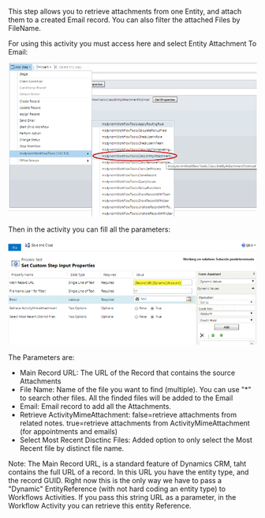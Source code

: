This step allows you to retrieve attachments from one Entity, and attach them to a created Email record.
You can also filter the attached Files by FileName.

For using this activity you must access here and select Entity Attachment To Email:

![](Entity%20Attachment%20To%20Email_wf1.gif)

Then in the activity you can fill all the parameters:

![](EntityEmail1.gif)

The Parameters are:
* Main Record URL: The URL of the Record that contains the source Attachments
* File Name: Name of the file you want to find (multiple). You can use "*" to search other files. All the finded files will be added to the Email
* Email: Email record to add all the Attachments. 
* Retrieve ActivityMimeAttachment: false=retrieve attachments from related notes. true=retrieve attachments from ActivityMimeAttachment (for appointments and emails)
* Select Most Recent Disctinc Files: Added option to only select the Most Recent file by distinct file name.


Note: The Main Record URL, is a standard feature of Dynamics CRM, taht contains the full URL of a record. In this URL you have the entity type, and the record GUID. Right now this is the only way we have to pass a "Dynamic" EntityReference (with not hard coding an entity type) to Workflows Activities. If you pass this string URL as a parameter, in the Workflow Activity you can retrieve this entity Reference.
